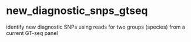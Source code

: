 # new_diagnostic_snps_gtseq
identify new diagnostic SNPs using reads for two groups (species) from a current GT-seq panel
